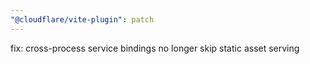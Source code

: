 ```yaml
---
"@cloudflare/vite-plugin": patch
---
```


fix: cross-process service bindings no longer skip static asset serving
